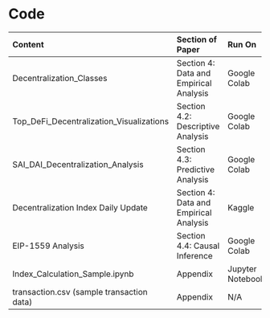 # Code



| **Content** |**Section of Paper**|  **Run On** |
|:---------|:--------------------------| :--------------------------| 
| Decentralization_Classes| Section 4: Data and Empirical Analysis  | Google Colab   |  
|   Top_DeFi_Decentralization_Visualizations | Section 4.2: Descriptive Analysis| Google Colab|  
|SAI_DAI_Decentralization_Analysis | Section 4.3: Predictive Analysis |Google Colab |
|Decentralization Index Daily Update| Section 4: Data and Empirical Analysis | Kaggle |
| EIP-1559 Analysis|  Section 4.4: Causal Inference |Google Colab|
| Index_Calculation_Sample.ipynb| Appendix  | Jupyter Notebook   |  
| transaction.csv (sample transaction data) | Appendix | N/A   |  

